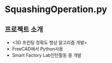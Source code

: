 # SquashingOperation.py

## 프로젝트 소개

- <3D 프린팅 정확도 향상 알고리즘 개발>
- FreeCAD에서 Python사용
- Smart Factory Lab인턴활동 중 개발
